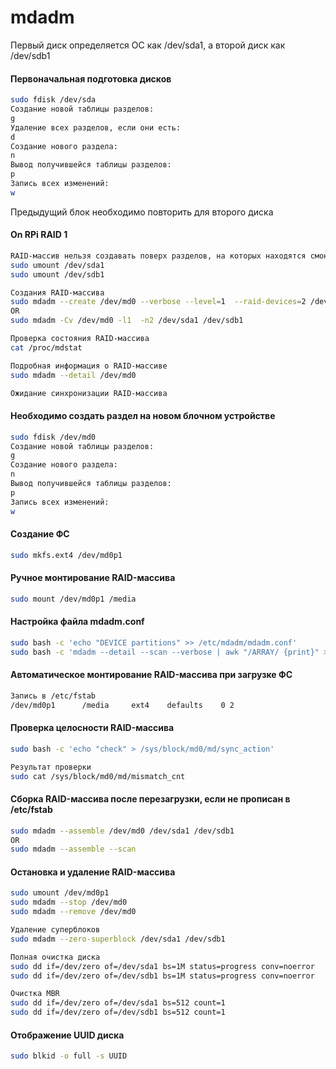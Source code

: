 # mdadm

Первый диск определяется ОС как /dev/sda1, а второй диск как /dev/sdb1

#### Первоначальная подготовка дисков
```bash
sudo fdisk /dev/sda
Создание новой таблицы разделов:
g
Удаление всех разделов, если они есть:
d
Создание нового раздела:
n
Вывод получившейся таблицы разделов:
p
Запись всех изменений:
w
```

Предыдущий блок необходимо повторить для второго диска

#### On RPi RAID 1
```bash
RAID-массив нельзя создавать поверх разделов, на которых находятся смонтированные ФС
sudo umount /dev/sda1
sudo umount /dev/sdb1

Создания RAID-массива
sudo mdadm --create /dev/md0 --verbose --level=1  --raid-devices=2 /dev/sda1 /dev/sdb1
OR
sudo mdadm -Cv /dev/md0 -l1  -n2 /dev/sda1 /dev/sdb1

Проверка состояния RAID-массива
cat /proc/mdstat

Подробная информация о RAID-массиве
sudo mdadm --detail /dev/md0

Ожидание синхронизации RAID-массива
```

#### Необходимо создать раздел на новом блочном устройстве
```bash
sudo fdisk /dev/md0
Создание новой таблицы разделов:
g
Создание нового раздела:
n
Вывод получившейся таблицы разделов:
p
Запись всех изменений:
w
```

#### Создание ФС
```bash
sudo mkfs.ext4 /dev/md0p1
```

#### Ручное монтирование RAID-массива
```bash
sudo mount /dev/md0p1 /media
```

#### Настройка файла mdadm.conf
```bash
sudo bash -c 'echo "DEVICE partitions" >> /etc/mdadm/mdadm.conf'
sudo bash -c 'mdadm --detail --scan --verbose | awk "/ARRAY/ {print}" >> /etc/mdadm/mdadm.conf'
```

#### Автоматическое монтирование RAID-массива при загрузке ФС
```bash
Запись в /etc/fstab
/dev/md0p1      /media     ext4    defaults    0 2
```

#### Проверка целосности RAID-массива
```bash
sudo bash -c 'echo "check" > /sys/block/md0/md/sync_action'

Результат проверки
sudo cat /sys/block/md0/md/mismatch_cnt
```

#### Сборка RAID-массива после перезагрузки, если не прописан в /etc/fstab
```bash
sudo mdadm --assemble /dev/md0 /dev/sda1 /dev/sdb1
OR
sudo mdadm --assemble --scan
```

#### Остановка и удаление RAID-массива
```bash
sudo umount /dev/md0p1
sudo mdadm --stop /dev/md0
sudo mdadm --remove /dev/md0

Удаление суперблоков
sudo mdadm --zero-superblock /dev/sda1 /dev/sdb1

Полная очистка диска
sudo dd if=/dev/zero of=/dev/sda1 bs=1M status=progress conv=noerror
sudo dd if=/dev/zero of=/dev/sdb1 bs=1M status=progress conv=noerror

Очистка MBR
sudo dd if=/dev/zero of=/dev/sda1 bs=512 count=1
sudo dd if=/dev/zero of=/dev/sdb1 bs=512 count=1
```

#### Отображение UUID диска
```bash
sudo blkid -o full -s UUID
```